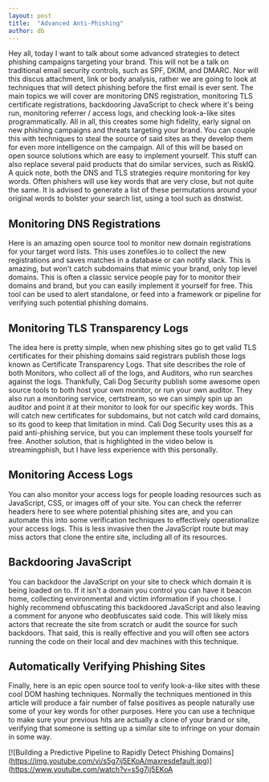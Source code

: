 ```yaml
---
layout: post
title:  "Advanced Anti-Phishing"
author: db
---
```

Hey all, today I want to talk about some advanced strategies to detect phishing campaigns targeting your brand. This will not be a talk on traditional email security controls, such as SPF, DKIM, and DMARC. Nor will this discus attachment, link or body analysis, rather we are going to look at techniques that will detect phishing before the first email is ever sent. The main topics we will cover are monitoring DNS registration, monitoring TLS certificate registrations, backdooring JavaScript to check where it's being run, monitoring referrer / access logs, and checking look-a-like sites programmatically. All in all, this creates some high fidelity, early signal on new phishing campaigns and threats targeting your brand. You can couple this with techniques to steal the source of said sites as they develop them for even more intelligence on the campaign. All of this will be based on open source solutions which are easy to implement yourself. This stuff can also replace several paid products that do similar services, such as RiskIQ. A quick note, both the DNS and TLS strategies require monitoring for key words. Often phishers will use key words that are very close, but not quite the same. It is advised to generate a list of these permutations around your original words to bolster your search list, using a tool such as dnstwist.

## Monitoring DNS Registrations
Here is an amazing open source tool to monitor new domain registrations for your target word lists. This uses zonefiles.io to collect the new registrations and saves matches in a database or can notify slack. This is amazing, but won't catch subdomains that mimic your brand, only top level domains. This is often a classic service people pay for to monitor their domains and brand, but you can easily implement it yourself for free. This tool can be used to alert standalone, or feed into a framework or pipeline for verifying such potential phishing domains.

## Monitoring TLS Transparency Logs
The idea here is pretty simple, when new phishing sites go to get valid TLS certificates for their phishing domains said registrars publish those logs known as Certificate Transparency Logs. That site describes the role of both Monitors, who collect all of the logs, and Auditors, who run searches against the logs. Thankfully, Cali Dog Security publish some awesome open source tools to both host your own monitor, or run your own auditor. They also run a monitoring service, certstream, so we can simply spin up an auditor and point it at their monitor to look for our specific key words. This will catch new certificates for subdomains, but not catch wild card domains, so its good to keep that limitation in mind. Cali Dog Security uses this as a paid anti-phishing service, but you can implement these tools yourself for free. Another solution, that is highlighted in the video below is streamingphish, but I have less experience with this personally.

## Monitoring Access Logs
You can also monitor your access logs for people loading resources such as JavaScript, CSS, or images off of your site. You can check the referrer headers here to see where potential phishing sites are, and you can automate this into some verification techniques to effectively operationalize your access logs. This is less invasive then the JavaScript route but may miss actors that clone the entire site, including all of its resources.

## Backdooring JavaScript
You can backdoor the JavaScript on your site to check which domain it is being loaded on to. If it isn't a domain you control you can have it beacon home, collecting environmental and victim information if you choose. I highly recommend obfuscating this backdoored JavaScript and also leaving a comment for anyone who deobfuscates said code. This will likely miss actors that recreate the site from scratch or audit the source for such backdoors. That said, this is really effective and you will often see actors running the code on their local and dev machines with this technique.

## Automatically Verifying Phishing Sites 
Finally, here is an epic open source tool to verify look-a-like sites with these cool DOM hashing techniques. Normally the techniques mentioned in this article will produce a fair number of false positives as people naturally use some of your key words for other purposes. Here you can use a technique to make sure your previous hits are actually a clone of your brand or site, verifying that someone is setting up a similar site to infringe on your domain in some way.

[![Building a Predictive Pipeline to Rapidly Detect Phishing Domains]
(https://img.youtube.com/vi/s5g7ij5EKoA/maxresdefault.jpg)]
(https://www.youtube.com/watch?v=s5g7ij5EKoA 
